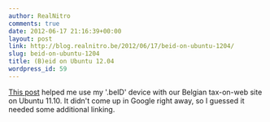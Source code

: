 ```yaml
---
author: RealNitro
comments: true
date: 2012-06-17 21:16:39+00:00
layout: post
link: http://blog.realnitro.be/2012/06/17/beid-on-ubuntu-1204/
slug: beid-on-ubuntu-1204
title: (B)eid on Ubuntu 12.04
wordpress_id: 59
---
```


[This post](http://forum.ubuntu-nl.org/tips-trucs/opgelost-hoe-belgische-on-lline-belastingaangifte-met-ubuntu-12-04-lts-64/) helped me use my '.beID' device with our Belgian tax-on-web site on Ubuntu 11.10\. It didn't come up in Google right away, so I guessed it needed some additional linking.
